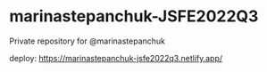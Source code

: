 # marinastepanchuk-JSFE2022Q3
Private repository for @marinastepanchuk

deploy: https://marinastepanchuk-jsfe2022q3.netlify.app/ 
